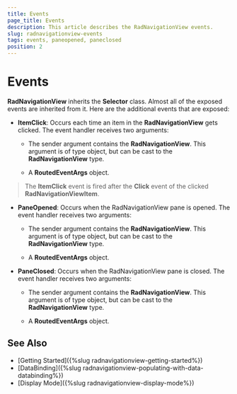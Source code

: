 ```yaml
---
title: Events
page_title: Events
description: This article describes the RadNavigationView events.
slug: radnavigationview-events
tags: events, paneopened, paneclosed
position: 2
---
```


# Events

__RadNavigationView__ inherits the __Selector__ class. Almost all of the exposed events are inherited from it. Here are the additional events that are exposed:            

* __ItemClick__: Occurs each time an item in the __RadNavigationView__ gets clicked. The event handler receives two arguments:

	* The sender argument contains the __RadNavigationView__. This argument is of type object, but can be cast to the __RadNavigationView__ type.              

	* A __RoutedEventArgs__ object.                      

>The __ItemClick__ event is fired after the __Click__ event of the clicked __RadNavigationViewItem__.     

* __PaneOpened__: Occurs when the RadNavigationView pane is opened.  The event handler receives two arguments:  

    * The sender argument contains the __RadNavigationView__. This argument is of type object, but can be cast to the __RadNavigationView__ type.              

	* A __RoutedEventArgs__ object. 

* __PaneClosed__: Occurs when the RadNavigationView pane is closed.  The event handler receives two arguments:  
  
    * The sender argument contains the __RadNavigationView__. This argument is of type object, but can be cast to the __RadNavigationView__ type.              

	* A __RoutedEventArgs__ object. 

## See Also 

* [Getting Started]({%slug radnavigationview-getting-started%})
* [DataBinding]({%slug radnavigationview-populating-with-data-databinding%})
* [Display Mode]({%slug radnavigationview-display-mode%})